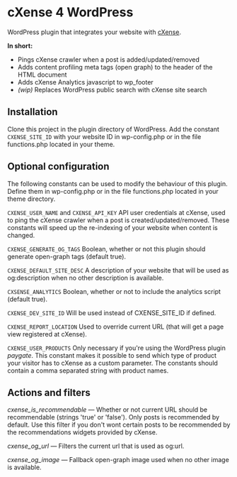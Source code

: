 # cXense 4 WordPress

WordPress plugin that integrates your website with [cXense](http://www.cXense.com/).

**In short:**

 - Pings cXense crawler when a post is added/updated/removed
 - Adds content profiling meta tags (open graph) to the header of the HTML document
 - Adds cXense Analytics javascript to wp_footer
 - *(wip)* Replaces WordPress public search with cXense site search

## Installation

Clone this project in the plugin directory of WordPress. Add the constant `CXENSE_SITE_ID` with your website
ID in wp-config.php or in the file functions.php located in your theme.


## Optional configuration

The following constants can be used to modify the behaviour of this plugin. Define them in wp-config.php or in the file functions.php located in your theme directory.

`CXENSE_USER_NAME` and `CXENSE_API_KEY` API user credentials at cXense, used to ping the cXense crawler when a post is created/updated/removed. These constants will speed up the re-indexing of your website when content is changed.
              
`CXENSE_GENERATE_OG_TAGS` Boolean, whether or not this plugin should generate open-graph tags (default true).

`CXENSE_DEFAULT_SITE_DESC` A description of your website that will be used as og:description when no other description is available.

`CXSENSE_ANALYTICS` Boolean, whether or not to include the analytics script (default true).

`CXENSE_DEV_SITE_ID` Will be used instead of CXENSE_SITE_ID if defined.

`CXENSE_REPORT_LOCATION` Used to override current URL (that will get a page view registered at cXense).

`CXENSE_USER_PRODUCTS` Only necessary if you're using the WordPress plugin *paygate*. This constant makes it possible to send which type
of product your visitor has to cXense as a custom parameter. The constants should contain a comma separated string with product names.


## Actions and filters

*cxense_is_recommendable* — Whether or not current URL should be recommendable (strings 'true' or 'false'). Only posts is recommended by default. Use
this filter if you don't wont certain posts to be recommended by the recommendations widgets provided by cXense.

*cxense_og_url* — Filters the current url that is used as og:url.

*cxense_og_image* — Fallback open-graph image used when no other image is available.
